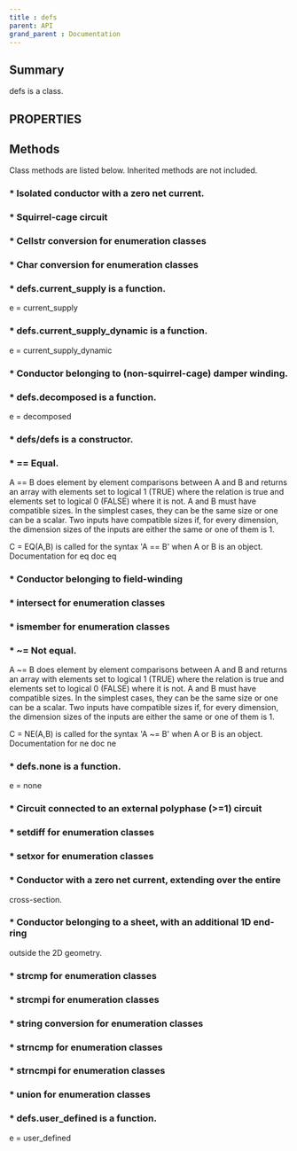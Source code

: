 ```yaml
---
title : defs
parent: API
grand_parent : Documentation
---
```

## Summary
defs is a class.
## PROPERTIES
## Methods
Class methods are listed below. Inherited methods are not included.
### * Isolated conductor with a zero net current.

### * Squirrel-cage circuit

### * Cellstr conversion for enumeration classes
### * Char conversion for enumeration classes
### * defs.current_supply is a function.
e = current_supply

### * defs.current_supply_dynamic is a function.
e = current_supply_dynamic

### * Conductor belonging to (non-squirrel-cage) **damper** winding.

### * defs.decomposed is a function.
e = decomposed

### * defs/defs is a constructor.

### * ==  Equal.
A == B does element by element comparisons between A and B and returns
an array with elements set to logical 1 (TRUE) where the relation is
true and elements set to logical 0 (FALSE) where it is not. A and B
must have compatible sizes. In the simplest cases, they can be the same
size or one can be a scalar. Two inputs have compatible sizes if, for
every dimension, the dimension sizes of the inputs are either the same
or one of them is 1.

C = EQ(A,B) is called for the syntax 'A == B' when A or B is an object.
Documentation for eq
doc eq

### * Conductor belonging to field-winding

### * intersect for enumeration classes
### * ismember for enumeration classes
### * ~=  Not equal.
A ~= B does element by element comparisons between A and B and returns
an array with elements set to logical 1 (TRUE) where the relation is
true and elements set to logical 0 (FALSE) where it is not. A and B
must have compatible sizes. In the simplest cases, they can be the same
size or one can be a scalar. Two inputs have compatible sizes if, for
every dimension, the dimension sizes of the inputs are either the same
or one of them is 1.

C = NE(A,B) is called for the syntax 'A ~= B' when A or B is an object.
Documentation for ne
doc ne

### * defs.none is a function.
e = none

### * Circuit connected to an external **polyphase** (>=1) circuit

### * setdiff for enumeration classes
### * setxor for enumeration classes
### * Conductor with a zero net current, extending over the entire
cross-section.

### * Conductor belonging to a sheet, with an additional 1D end-ring
outside the 2D geometry.

### * strcmp for enumeration classes
### * strcmpi for enumeration classes
### * string conversion for enumeration classes
### * strncmp for enumeration classes
### * strncmpi for enumeration classes
### * union for enumeration classes
### * defs.user_defined is a function.
e = user_defined

